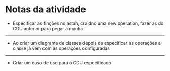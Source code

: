 # Notas da atividade
- Especificar as finções no astah, craidno uma new operation, fazer as do CDU anterior para pegar a manha
---
- Ao criar um diagrama de classes depois de especificar as operações a classe já vem com as operações configuradas
---
- Criar um caso de uso para o CDU especificado

